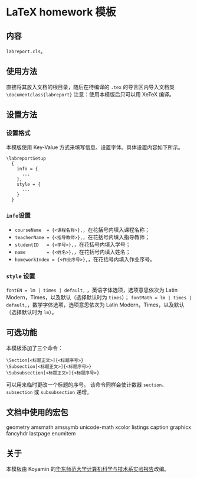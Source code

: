 # LaTeX homework 模板
## 内容
`labreport.cls`。
## 使用方法
直接将其放入文档的根目录，随后在待编译的 `.tex` 的导言区内导入文档类
`\documentclass{labreport}`
注意：使用本模版后只可以用 XeTeX 编译。
## 设置方法
### 设置格式
本模版使用 Key-Value 方式来填写信息、设置字体。具体设置内容如下所示。

```
\labreportSetup
  {
    info = {
      ...
    }, 
    style = {
      ...
    }
  }
```

### `info`设置

- `courseName  = {<课程名称>},`，在花括号内填入课程名称；
- `teacherName = {<指导教师>},`，在花括号内填入指导教师；
- `studentID   = {<学号>},`，在花括号内填入学号；
- `name        = {<姓名>},`，在花括号内填入姓名；
- `homeworkIndex = {<作业序号>},`，在花括号内填入作业序号。

### `style` 设置
`fontEN = lm | times | default,` ，英语字体选项，选项意思依次为 Latin Modern，Times，以及默认（选择默认时为 `times`）；
`fontMath = lm | times | default,`，数学字体选项，选项意思依次为 Latin Modern，Times，以及默认（选择默认时为 `lm`）。

## 可选功能
本模板添加了三个命令：
```
\Section[<标题正文>]{<标题序号>}
\Subsection[<标题正文>]{<标题序号>}
\Subsubsection[<标题正文>]{<标题序号>}
```
可以用来临时更改一个标题的序号。
该命令同样会使计数器 `section`、`subsection` 或 `subsubsection` 递增。

## 文档中使用的宏包
geometry
amsmath
amssymb
unicode-math
xcolor
listings
caption
graphicx
fancyhdr
lastpage
enumitem

## 关于
本模板由 Koyamin 的[华东师范大学计算机科学与技术系实验报告](https://github.com/Koyamin/labreport-cs)改编。